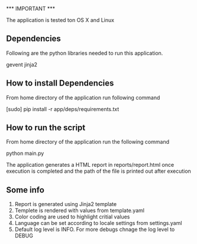 *** IMPORTANT ***

The application is tested ton OS X and Linux

Dependencies
------------

Following are the python libraries needed to run this application.

gevent
jinja2



How to install Dependencies
---------------------------

From home directory of the application run following command

[sudo] pip install -r app/deps/requirements.txt



How to run the script
---------------------

From home directory of the application run the following command

python main.py

The application generates a HTML report in reports/report.html once execution is completed and the path of the file is printed out after execution


Some info
------------------------

1. Report is generated using Jinja2 template
2. Templete is rendered with values from template.yaml
3. Color coding are used to highlight critial values
4. Language can be set according to locale settings from settings.yaml
5. Default log level is INFO. For more debugs chnage the log level to DEBUG
